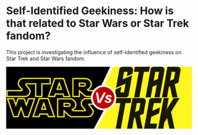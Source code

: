 # Self-Identified Geekiness: How is that related to Star Wars or Star Trek fandom?
This project is investigating the influence of self-identified geekiness on Star Trek and Star Wars fandom.

![](images/sw_vs_st.png) 

###
